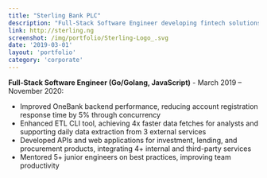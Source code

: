 ```yaml
---
title: "Sterling Bank PLC"
description: "Full-Stack Software Engineer developing fintech solutions and payment systems"
link: http://sterling.ng
screenshot: /img/portfolio/Sterling-Logo_.svg
date: '2019-03-01'
layout: 'portfolio'
category: 'corporate'
---
```


**Full-Stack Software Engineer (Go/Golang, JavaScript)** - March 2019 – November 2020:
- Improved OneBank backend performance, reducing account registration response time by 5% through concurrency
- Enhanced ETL CLI tool, achieving 4x faster data fetches for analysts and supporting daily data extraction from 3 external services
- Developed APIs and web applications for investment, lending, and procurement products, integrating 4+ internal and third-party services
- Mentored 5+ junior engineers on best practices, improving team productivity